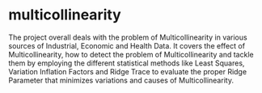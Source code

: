 # multicollinearity

The project overall deals with the problem of Multicollinearity in various sources of Industrial, Economic and Health Data. It covers the effect of Multicollinearity, how to detect the problem of Multicollinearity and tackle them by employing the different statistical methods like Least Squares, Variation Inflation Factors and Ridge Trace to evaluate the proper Ridge Parameter that minimizes variations and causes of Multicollinearity. 
